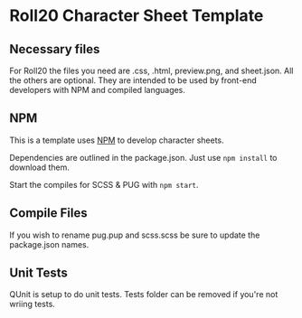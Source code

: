 Roll20 Character Sheet Template
=======================

## Necessary files

For Roll20 the files you need are .css, .html, preview.png, and sheet.json. All the others are optional. They are intended to be used by front-end developers with NPM and compiled languages.

## NPM

This is a template uses [NPM](https://www.npmjs.com/get-npm) to develop character sheets.

Dependencies are outlined in the package.json. Just use `npm install` to download them.

Start the compiles for SCSS & PUG with `npm start`.

## Compile Files

If you wish to rename pug.pup and scss.scss be sure to update the package.json names.

## Unit Tests
QUnit is setup to do unit tests. Tests folder can be removed if you're not wriing tests.